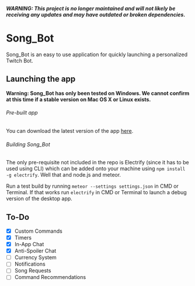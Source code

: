 ***WARNING: This project is no longer maintained and will not likely be receiving any updates and may have outdated or broken dependencies.***

# Song_Bot
Song_Bot is an easy to use application for quickly launching a personalized Twitch Bot.

## Launching the app
**Warning: Song_Bot has only been tested on Windows. We cannot confirm at this time if a stable version on Mac OS X or Linux exists.**

###### Pre-built app
You can download the latest version of the app [here](https://github.com/TrentonPottruff/song-bot/releases).

###### Building Song_Bot
The only pre-requisite not included in the repo is Electrify (since it has to be used using CLI) which can be added onto your machine using `npm install -g electrify`. Well that and node.js and meteor.

Run a test build by running `meteor --settings settings.json` in CMD or Terminal. If that works run `electrify` in CMD or Terminal to launch a debug version of the desktop app.

## To-Do
- [x] Custom Commands
- [x] Timers
- [x] In-App Chat
- [x] Anti-Spoiler Chat
- [ ] Currency System
- [ ] Notifications
- [ ] Song Requests
- [ ] Command Recommendations
